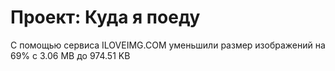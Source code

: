 # Проект: Куда я поеду

С помощью сервиса ILOVEIMG.COM уменьшили размер изображений на 69% с 3.06 MB до 974.51 KB